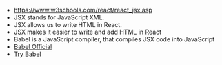 * https://www.w3schools.com/react/react_jsx.asp
* JSX stands for JavaScript XML.
* JSX allows us to write HTML in React.
* JSX makes it easier to write and add HTML in React
* Babel is a JavaScript compiler, that compiles JSX code into JavaScript
* [Babel Official](https://babeljs.io/)
* [Try Babel](https://babeljs.io/repl#?browsers=defaults%2C%20not%20ie%2011%2C%20not%20ie_mob%2011&build=&builtIns=false&corejs=3.21&spec=false&loose=false&code_lz=DwCwjAfCCmCGAmBLAdgc2AenBIA&debug=false&forceAllTransforms=false&shippedProposals=false&circleciRepo=&evaluate=false&fileSize=false&timeTravel=false&sourceType=module&lineWrap=true&presets=env%2Creact%2Cstage-2&prettier=false&targets=&version=7.17.6&externalPlugins=&assumptions=%7B%7Df)
